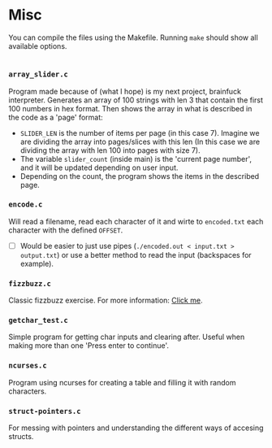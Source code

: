 # Misc
You can compile the files using the Makefile. Running `make` should show all available options.

#

### `array_slider.c`
Program made because of (what I hope) is my next project, brainfuck interpreter.
Generates an array of 100 strings with len 3 that contain the first 100 numbers in hex format. Then shows the array in what is described in the code as a 'page' format:
- `SLIDER_LEN` is the number of items per page (in this case 7). Imagine we are dividing the array into pages/slices with this len (In this case we are dividing the array with len 100 into pages with size 7).
- The variable `slider_count` (inside main) is the 'current page number', and it will be updated depending on user input.
- Depending on the count, the program shows the items in the described page.

### `encode.c`
Will read a filename, read each character of it and wirte to `encoded.txt` each character with the defined `OFFSET`.
- [ ] Would be easier to just use pipes (`./encoded.out < input.txt > output.txt`) or use a better method to read the input (backspaces for example).

### `fizzbuzz.c`
Classic fizzbuzz exercise. For more information: [Click me](https://en.wikipedia.org/wiki/Fizz_buzz).

### `getchar_test.c`
Simple program for getting char inputs and clearing after. Useful when making more than one 'Press enter to continue'.

### `ncurses.c`
Program using ncurses for creating a table and filling it with random characters.

### `struct-pointers.c`
For messing with pointers and understanding the different ways of accesing structs.
